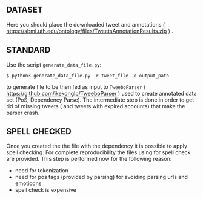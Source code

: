 ## DATASET

Here you should place the downloaded tweet and annotations ( https://sbmi.uth.edu/ontology/files/TweetsAnnotationResults.zip ) .

## STANDARD

Use the script `generate_data_file.py`:

	$ python3 generate_data_file.py -r tweet_file -o output_path

to generate file to be then fed as input to `TweeboParser` ( https://github.com/ikekonglp/TweeboParser ) used to create annotated data set (PoS, Dependency Parse).
The intermediate step is done in order to get rid of missing tweets ( and tweets with expired accounts) that make the parser crash. 

## SPELL CHECKED

Once you created the the file with the dependency it is possible to apply spell checking. For complete reproducibility the files using for spell check are provided.
This step is performed now for the following reason:
- need for tokenization
- need for pos tags (provided by parsing) for avoiding parsing urls and emoticons
- spell check is expensive

